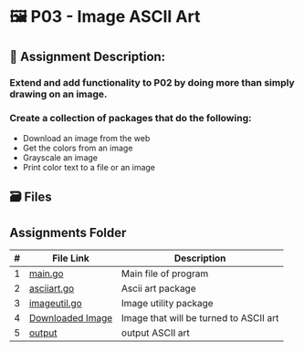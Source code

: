 # :framed_picture: P03 - Image ASCII Art
## :bookmark_tabs: Assignment Description:
### Extend and add functionality to P02 by doing more than simply drawing on an image. 
### Create a collection of packages that do the following:
- Download an image from the web
- Get the colors from an image
- Grayscale an image
- Print color text to a file or an image

## :card_file_box: Files
##  Assignments Folder

| # | File Link | Description |
| - | -------- | ----------- | 
| 1 | [main.go](https://github.com/ACHarrison32/4143-PLC/blob/main/Assignments/P03/image-to-asciiart/cmd/main.go) | Main file of program |
| 2 | [asciiart.go](https://github.com/ACHarrison32/4143-PLC/blob/main/Assignments/P03/image-to-asciiart/asciiart/asciiart.go) | Ascii art package |
| 3 | [imageutil.go](https://github.com/ACHarrison32/4143-PLC/blob/main/Assignments/P03/image-to-asciiart/imageutil/imageutil.go) | Image utility package |
| 4 | [Downloaded Image](https://github.com/ACHarrison32/4143-PLC/blob/main/Assignments/P03/image-to-asciiart/cmd/downloaded_image.jpg) | Image that will be turned to ASCII art |
| 5 | [output](https://github.com/ACHarrison32/4143-PLC/blob/main/Assignments/P03/image-to-asciiart/cmd/output.txt) | output ASCII art | 


